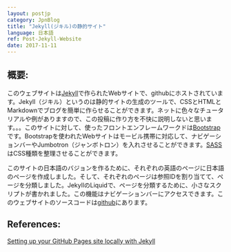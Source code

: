 ```yaml
---
layout: postjp
category: JpnBlog
title: "Jekyll(ジキル)の静的サイト"
language: 日本語
ref: Post-Jekyll-Website
date: 2017-11-11
---
```


## 概要:
このウェブサイトは[Jekyll](https://jekyllrb-ja.github.io/)で作られたWebサイトで、githubにホストされています。Jekyll（ジキル）というのは静的サイトの生成のツールで、CSSとHTMLとMarkdownでブログを簡単に作らせることができます。ネットに色々なチュータリアルや例がありますので、この投稿に作り方を不快に説明しないと思います。。。このサイトに対して、使ったフロントエンフレームワークドは[Bootstrap](https://getbootstrap.com/)です。Bootstrapを使われたWebサイトはモービル携帯に対応して、ナビゲーションバーやJumbotron（ジャンボトロン）を入れさせることができます。[SASS](http://sass-lang.com/)はCSS種類を整理させることができます。

このサイトの日本語のバジョンを作るために、それぞれの英語のページに日本語のページを作成しました。そして、それぞれのページは参照IDを割り当てて、ページを分類しました。JekyllのLiquidで、ページを分類するために、小さなスクリプトが書かれました。この機能はナビゲーションバーにアクセスできます。このウェブサイトのソースコードは[github](https://github.com/JLSeto/JLSeto.github.io)にあります。

## References:

[Setting up your GitHub Pages site locally with Jekyll](https://help.github.com/articles/setting-up-your-github-pages-site-locally-with-jekyll/)
